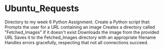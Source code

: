 # Ubuntu_Requests
Directory to my week 6 Python Assignment.
Create a Python script that:
Prompts the user for a URL containing an image
Creates a directory called "Fetched_Images" if it doesn't exist
Downloads the image from the provided URL
Saves it to the Fetched_Images directory with an appropriate filename
Handles errors gracefully, respecting that not all connections succeed.
